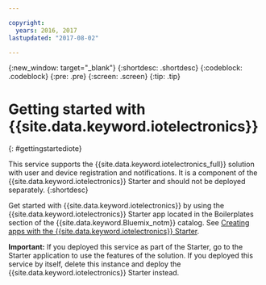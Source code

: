 ```yaml
---

copyright:
  years: 2016, 2017
lastupdated: "2017-08-02"

---
```


<!-- Common attributes used in the template are defined as follows: -->
{:new_window: target="\_blank"}
{:shortdesc: .shortdesc}
{:codeblock: .codeblock}
{:pre: .pre}
{:screen: .screen}
{:tip: .tip}

# Getting started with {{site.data.keyword.iotelectronics}}
{: #gettingstartediote}

This service supports the {{site.data.keyword.iotelectronics_full}} solution with user and device registration and notifications. It is a component of the {{site.data.keyword.iotelectronics}} Starter and should not be deployed separately. 
{:shortdesc}

Get started with {{site.data.keyword.iotelectronics}} by using the {{site.data.keyword.iotelectronics}} Starter app located in the Boilerplates section of the {{site.data.keyword.Bluemix_notm}} catalog. See [Creating apps with the {{site.data.keyword.iotelectronics}} Starter](/docs/starters/IotElectronics-starter/iot4egettingstarted.html).

**Important:** If you deployed this service as part of the Starter, go to the Starter application to use the features of the solution. If you deployed this service by itself, delete this instance and deploy the {{site.data.keyword.iotelectronics}} Starter instead.
